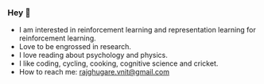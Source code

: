 ### Hey 👋
- I am interested in reinforcement learning and representation learning for reinforcement learning.
- Love to be engrossed in research.
- I love reading about psychology and physics.
- I like coding, cycling, cooking, cognitive science and cricket.
- How to reach me: rajghugare.vnit@gmail.com
